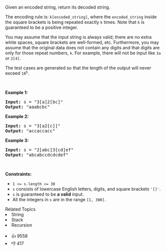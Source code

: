 <p>Given an encoded string, return its decoded string.</p>

<p>The encoding rule is: <code>k[encoded_string]</code>, where the <code>encoded_string</code> inside the square brackets is being repeated exactly <code>k</code> times. Note that <code>k</code> is guaranteed to be a positive integer.</p>

<p>You may assume that the input string is always valid; there are no extra white spaces, square brackets are well-formed, etc. Furthermore, you may assume that the original data does not contain any digits and that digits are only for those repeat numbers, <code>k</code>. For example, there will not be input like <code>3a</code> or <code>2[4]</code>.</p>

<p>The test cases are generated so that the length of the output will never exceed <code>10<sup>5</sup></code>.</p>

<p>&nbsp;</p> 
<p><strong class="example">Example 1:</strong></p>

<pre>
<strong>Input:</strong> s = "3[a]2[bc]"
<strong>Output:</strong> "aaabcbc"
</pre>

<p><strong class="example">Example 2:</strong></p>

<pre>
<strong>Input:</strong> s = "3[a2[c]]"
<strong>Output:</strong> "accaccacc"
</pre>

<p><strong class="example">Example 3:</strong></p>

<pre>
<strong>Input:</strong> s = "2[abc]3[cd]ef"
<strong>Output:</strong> "abcabccdcdcdef"
</pre>

<p>&nbsp;</p> 
<p><strong>Constraints:</strong></p>

<ul> 
 <li><code>1 &lt;= s.length &lt;= 30</code></li> 
 <li><code>s</code> consists of lowercase English letters, digits, and square brackets <code>'[]'</code>.</li> 
 <li><code>s</code> is guaranteed to be <strong>a valid</strong> input.</li> 
 <li>All the integers in <code>s</code> are in the range <code>[1, 300]</code>.</li> 
</ul>

<div><div>Related Topics</div><div><li>String</li><li>Stack</li><li>Recursion</li></div></div><br><div><li>👍 9558</li><li>👎 417</li></div>